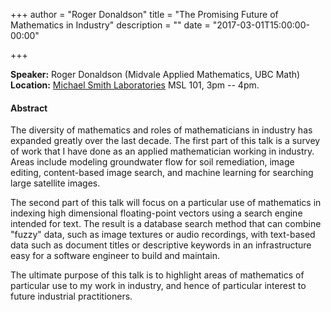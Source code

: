 +++
author = "Roger Donaldson"
title = "The Promising Future of Mathematics in Industry"
description = ""
date = "2017-03-01T15:00:00-00:00"

+++


**Speaker:** Roger Donaldson (Midvale Applied Mathematics, UBC Math)  
**Location:** [Michael Smith Laboratories](https://goo.gl/maps/MZ8RgS3k9m52) MSL 101, 3pm -- 4pm.

#### Abstract

<p>
The diversity of mathematics and roles of mathematicians in industry has
expanded greatly over the last decade.  The first part of this talk is a survey
of work that I have done as an applied mathematician working in industry.
Areas include modeling groundwater flow for soil remediation, image editing,
content-based image search, and machine learning for searching large satellite
images.
</p>
<p>
The second part of this talk will focus on a particular use
of mathematics in indexing high dimensional floating-point vectors using a
search engine intended for text.  The result is a database search method that
can combine "fuzzy" data, such as image textures or audio recordings, with
text-based data such as document titles or descriptive keywords in an
infrastructure easy for a software engineer to build and maintain.
</p>
<p>
The ultimate purpose of this talk is to highlight areas of mathematics of
particular use to my work in industry, and hence of particular interest to
future industrial practitioners.
</p>
